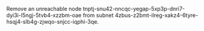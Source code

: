 Remove an unreachable node tnptj-snu42-nncqc-yegap-5xp3p-dnri7-dyi3i-l5ngj-5tvb4-xzzbm-oae from subnet 4zbus-z2bmt-ilreg-xakz4-6tyre-hsqj4-slb4g-zjwqo-snjcc-iqphi-3qe.
